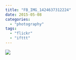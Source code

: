 ```yaml
---
title: "FB_IMG_1424637312224"
date: 2015-05-08
categories: 
  - "photography"
tags: 
  - "flickr"
  - "ifttt"
---
```


![](https://farm9.staticflickr.com/8838/17425577752_8a83b6014c_b.jpg)
